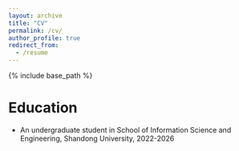 ```yaml
---
layout: archive
title: "CV"
permalink: /cv/
author_profile: true
redirect_from:
  - /resume
---
```


{% include base_path %}

Education
======
* An undergraduate student in School of Information Science and Engineering, Shandong University, 2022-2026


